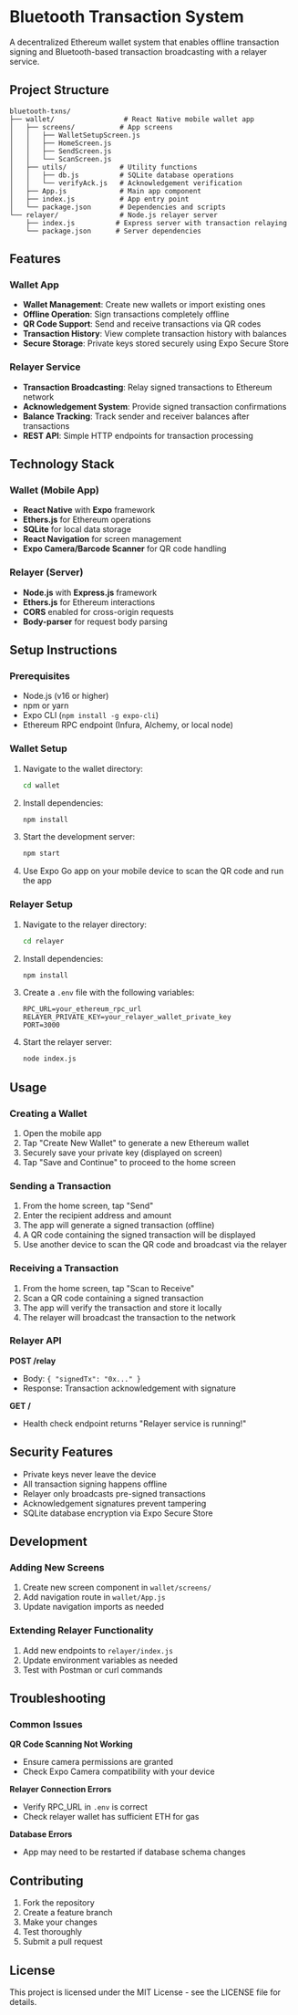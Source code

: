 # Bluetooth Transaction System

A decentralized Ethereum wallet system that enables offline transaction signing and Bluetooth-based transaction broadcasting with a relayer service.

## Project Structure

```
bluetooth-txns/
├── wallet/                 # React Native mobile wallet app
│   ├── screens/           # App screens
│   │   ├── WalletSetupScreen.js
│   │   ├── HomeScreen.js
│   │   ├── SendScreen.js
│   │   └── ScanScreen.js
│   ├── utils/             # Utility functions
│   │   ├── db.js          # SQLite database operations
│   │   └── verifyAck.js   # Acknowledgement verification
│   ├── App.js             # Main app component
│   ├── index.js           # App entry point
│   └── package.json       # Dependencies and scripts
└── relayer/               # Node.js relayer server
    ├── index.js          # Express server with transaction relaying
    └── package.json      # Server dependencies
```

## Features

### Wallet App

- **Wallet Management**: Create new wallets or import existing ones
- **Offline Operation**: Sign transactions completely offline
- **QR Code Support**: Send and receive transactions via QR codes
- **Transaction History**: View complete transaction history with balances
- **Secure Storage**: Private keys stored securely using Expo Secure Store

### Relayer Service

- **Transaction Broadcasting**: Relay signed transactions to Ethereum network
- **Acknowledgement System**: Provide signed transaction confirmations
- **Balance Tracking**: Track sender and receiver balances after transactions
- **REST API**: Simple HTTP endpoints for transaction processing

## Technology Stack

### Wallet (Mobile App)

- **React Native** with **Expo** framework
- **Ethers.js** for Ethereum operations
- **SQLite** for local data storage
- **React Navigation** for screen management
- **Expo Camera/Barcode Scanner** for QR code handling

### Relayer (Server)

- **Node.js** with **Express.js** framework
- **Ethers.js** for Ethereum interactions
- **CORS** enabled for cross-origin requests
- **Body-parser** for request body parsing

## Setup Instructions

### Prerequisites

- Node.js (v16 or higher)
- npm or yarn
- Expo CLI (`npm install -g expo-cli`)
- Ethereum RPC endpoint (Infura, Alchemy, or local node)

### Wallet Setup

1. Navigate to the wallet directory:

   ```bash
   cd wallet
   ```

2. Install dependencies:

   ```bash
   npm install
   ```

3. Start the development server:

   ```bash
   npm start
   ```

4. Use Expo Go app on your mobile device to scan the QR code and run the app

### Relayer Setup

1. Navigate to the relayer directory:

   ```bash
   cd relayer
   ```

2. Install dependencies:

   ```bash
   npm install
   ```

3. Create a `.env` file with the following variables:

   ```env
   RPC_URL=your_ethereum_rpc_url
   RELAYER_PRIVATE_KEY=your_relayer_wallet_private_key
   PORT=3000
   ```

4. Start the relayer server:
   ```bash
   node index.js
   ```

## Usage

### Creating a Wallet

1. Open the mobile app
2. Tap "Create New Wallet" to generate a new Ethereum wallet
3. Securely save your private key (displayed on screen)
4. Tap "Save and Continue" to proceed to the home screen

### Sending a Transaction

1. From the home screen, tap "Send"
2. Enter the recipient address and amount
3. The app will generate a signed transaction (offline)
4. A QR code containing the signed transaction will be displayed
5. Use another device to scan the QR code and broadcast via the relayer

### Receiving a Transaction

1. From the home screen, tap "Scan to Receive"
2. Scan a QR code containing a signed transaction
3. The app will verify the transaction and store it locally
4. The relayer will broadcast the transaction to the network

### Relayer API

**POST /relay**

- Body: `{ "signedTx": "0x..." }`
- Response: Transaction acknowledgement with signature

**GET /**

- Health check endpoint returns "Relayer service is running!"

## Security Features

- Private keys never leave the device
- All transaction signing happens offline
- Relayer only broadcasts pre-signed transactions
- Acknowledgement signatures prevent tampering
- SQLite database encryption via Expo Secure Store

## Development

### Adding New Screens

1. Create new screen component in `wallet/screens/`
2. Add navigation route in `wallet/App.js`
3. Update navigation imports as needed

### Extending Relayer Functionality

1. Add new endpoints to `relayer/index.js`
2. Update environment variables as needed
3. Test with Postman or curl commands

## Troubleshooting

### Common Issues

**QR Code Scanning Not Working**

- Ensure camera permissions are granted
- Check Expo Camera compatibility with your device

**Relayer Connection Errors**

- Verify RPC_URL in `.env` is correct
- Check relayer wallet has sufficient ETH for gas

**Database Errors**

- App may need to be restarted if database schema changes

## Contributing

1. Fork the repository
2. Create a feature branch
3. Make your changes
4. Test thoroughly
5. Submit a pull request

## License

This project is licensed under the MIT License - see the LICENSE file for details.
